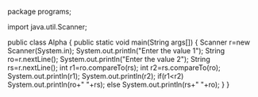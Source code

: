package programs;

import java.util.Scanner;

public class Alpha {
	 public static void main(String args[]) {
		 Scanner r=new Scanner(System.in);
		 System.out.println("Enter the value 1");
		 String ro=r.nextLine();
		 System.out.println("Enter the value 2");
		 String rs=r.nextLine();
		 int r1=ro.compareTo(rs);
		 int r2=rs.compareTo(ro);
		 System.out.println(r1);
		 System.out.println(r2);
		 if(r1<r2)
		   System.out.println(ro+" "+rs);
		 else
			 System.out.println(rs+" "+ro);
	 }
}
